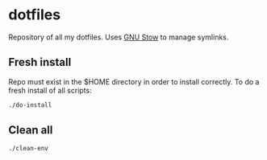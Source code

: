 # dotfiles

Repository of all my dotfiles. Uses [GNU Stow](https://www.gnu.org/software/stow/) to manage symlinks.

## Fresh install

Repo must exist in the $HOME directory in order to install correctly. To do a
fresh install of all scripts:

```bash
./do-install
```

## Clean all

```bash
./clean-env
```
